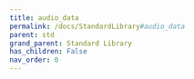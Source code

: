 ```yaml
---
title: audio_data
permalink: /docs/StandardLibrary#audio_data
parent: std
grand_parent: Standard Library
has_children: False
nav_order: 0
---
```

